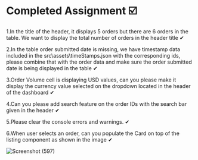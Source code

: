 # Completed Assignment ☑️

1.In the title of the header, it displays 5 orders but there are 6 orders in the table. We want to display the total number of orders in the header title ✔

2.In the table order submitted date is missing, we have timestamp data included in the src\assets\timeStamps.json with the corresponding ids, please combine that with the order data and make sure the order submitted date is being displayed in the table ✔

3.Order Volume cell is displaying USD values, can you please make it display the currency value selected on the dropdown located in the header of the dashboard ✔

4.Can you please add search feature on the order IDs with the search bar given in the header ✔

5.Please clear the console errors and warnings. ✔

6.When user selects an order, can you populate the Card on top of the listing component as shown in the image ✔




![Screenshot (597)](https://github.com/vik530063/assignment-question-1-steeleyelimited/assets/122339147/6245ef5d-6692-4fe0-9477-8219a8367d07)
